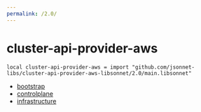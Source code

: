 ```yaml
---
permalink: /2.0/
---
```


# cluster-api-provider-aws

```jsonnet
local cluster-api-provider-aws = import "github.com/jsonnet-libs/cluster-api-provider-aws-libsonnet/2.0/main.libsonnet"
```



* [bootstrap](bootstrap/index.md)
* [controlplane](controlplane/index.md)
* [infrastructure](infrastructure/index.md)